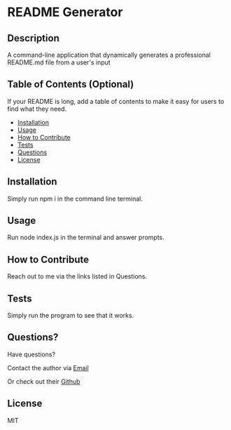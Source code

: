 
# README Generator

## Description

A command-line application that dynamically generates a professional README.md file from a user's input

## Table of Contents (Optional)

If your README is long, add a table of contents to make it easy for users to find what they need.

- [Installation](#installation)
- [Usage](#usage)
- [How to Contribute](#how-to-contribute)
- [Tests](#tests)
- [Questions](#questions)
- [License](#license)

## Installation

Simply run npm i in the command line terminal.

## Usage

Run node index.js in the terminal and answer prompts.

## How to Contribute

Reach out to me via the links listed in Questions.

## Tests

Simply run the program to see that it works.

## Questions?

Have questions?
 
Contact the author via [Email](mailto:felisha.j.yu@gmail.com)

Or check out their [Github](https://github.com/felishayumacias)



## License

MIT

